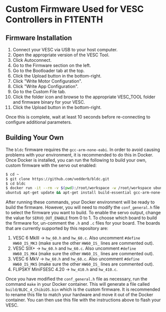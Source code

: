 Custom Firmware Used for VESC Controllers in F1TENTH
====================================================

## Firmware Installation

1. Connect your VESC via USB to your host computer.
1. Open the appropriate version of the VESC Tool.
1. Click Autoconnect.
1. Go to the Firmware section on the left.
1. Go to the Bootloader tab at the top.
1. Click the Upload button in the bottom-right.
1. Click "Write Motor Configuration".
1. Click "Write App Configuration".
1. Go to the Custom File tab.
1. Click the folder icon and browse to the appropriate VESC_TOOL folder and firmware binary for your VESC.
1. Click the Upload button in the bottom-right.

Once this is complete, wait at least 10 seconds before re-connecting to configure additional parameters.

## Building Your Own

The `bldc` firmware requires the `gcc-arm-none-eabi`.
In order to avoid causing problems with your environment, it is recommended to do this in Docker.
Once Docker is installed, you can run the following to build your own, custom firmware with the servo out enabled:

```bash
$ cd ~
$ git clone https://github.com/vedderb/bldc.git
$ cd bldc
$ docker run -it --rm -v $(pwd):/root/workspace -w /root/workspace ubuntu:18.04
ubuntu$ apt-get update && apt-get install build-essential gcc-arm-none-eabi binutils-arm-none-eabi
```

After running these commands, your Docker environment will be ready to build the firmware.
However, you will need to modify the `conf_general.h` file to select the firmware you want to build.
To enable the servo output, change the value for `SERVO_OUT_ENABLE` from 0 to 1.
To choose which board to build the firmware for, un-comment the `.h` and `.c` files for your board.
The boards that are currently supported by this repository are:

1. VESC 6 MkIII -> `hw_60.h` and `hw_60.c`. Also uncomment `#define HW60_IS_MK3` (make sure the other `HW60_IS_` lines are commented out).
1. VESC SIX+ -> `hw_60.h` and `hw_60.c`. Also uncomment `#define HW60_IS_MK4` (make sure the other `HW60_IS_` lines are commented out).
1. VESC 6 MkV -> `hw_60.h` and `hw_60.c`. Also uncomment `#define HW60_IS_MK5` (make sure the other `HW60_IS_` lines are commented out).
1. FLIPSKY MiniFSESC 4.20 -> `hw_410.h` and `hw_410.c`.

Once you have modified the `conf_general.h` file as necessary, run the command `make` in your Docker container.
This will generate a file called `build/BLDC_4_ChibiOS.bin` which is the custom firmware.
It is recommended to rename this file to match your hardware and move it out of the Docker container.
You can then use this file with the instructions above to flash your VESC.
